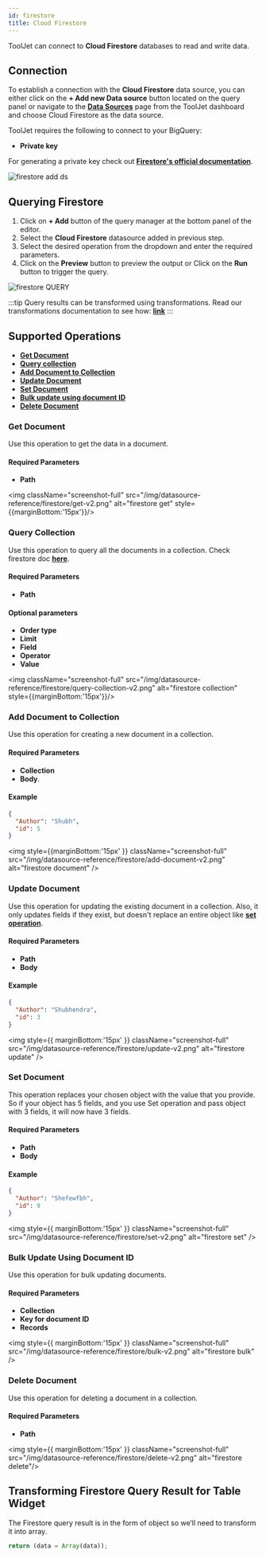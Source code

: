 ```yaml
---
id: firestore
title: Cloud Firestore
---
```


ToolJet can connect to **Cloud Firestore** databases to read and write data.

<div style={{paddingTop:'24px'}}>

## Connection

To establish a connection with the **Cloud Firestore** data source, you can either click on the **+ Add new Data source** button located on the query panel or navigate to the **[Data Sources](/docs/data-sources/overview)** page from the ToolJet dashboard and choose Cloud Firestore as the data source.

ToolJet requires the following to connect to your BigQuery:

- **Private key**

For generating a private key check out **[Firestore's official documentation](https://cloud.google.com/iam/docs/creating-managing-service-account-keys#iam-service-account-keys-create-console)**.

<img className="screenshot-full" src="/img/datasource-reference/firestore/add-ds-firestore-v2.png"  alt="firestore add ds"/>

</div>

<div style={{paddingTop:'24px'}}>

## Querying Firestore

1. Click on **+ Add** button of the query manager at the bottom panel of the editor.
2. Select the **Cloud Firestore** datasource added in previous step.
3. Select the desired operation from the dropdown and enter the required parameters.
4. Click on the **Preview** button to preview the output or Click on the **Run** button to trigger the query.

<img className="screenshot-full" src="/img/datasource-reference/firestore/firestore-query-v2.png" alt="firestore QUERY" />

:::tip
Query results can be transformed using transformations. Read our transformations documentation to see how: **[link](/docs/app-builder/custom-code/transform-data)**
:::

</div>

<div style={{paddingTop:'24px'}}>

## Supported Operations

- **[Get Document](#get-document)**
- **[Query collection](#query-collection)**
- **[Add Document to Collection](#add-document-to-collection)**
- **[Update Document](#update-document)**
- **[Set Document](#set-document)**
- **[Bulk update using document ID](#bulk-update-using-document-id)**
- **[Delete Document](#delete-document)**

### Get Document

Use this operation to get the data in a document.

#### Required Parameters

- **Path**

<img className="screenshot-full" src="/img/datasource-reference/firestore/get-v2.png" alt="firestore get" style={{marginBottom:'15px'}}/>

### Query Collection

Use this operation to query all the documents in a collection. Check firestore doc **[here](https://firebase.google.com/docs/reference/js/v8/firebase.database.Query)**.

#### Required Parameters

- **Path**

#### Optional parameters

- **Order type**
- **Limit**
- **Field**
- **Operator**
- **Value**

<img className="screenshot-full" src="/img/datasource-reference/firestore/query-collection-v2.png" alt="firestore collection" style={{marginBottom:'15px'}}/>

### Add Document to Collection

Use this operation for creating a new document in a collection.

#### Required Parameters

- **Collection**
- **Body**.

#### Example

```json
{
  "Author": "Shubh",
  "id": 5
}
```

<img style={{marginBottom:'15px' }} className="screenshot-full" src="/img/datasource-reference/firestore/add-document-v2.png" alt="firestore document" />

### Update Document

Use this operation for updating the existing document in a collection. Also, it only updates fields if they exist, but doesn't replace an entire object like **[set operation](#set-document)**.

#### Required Parameters

- **Path**
- **Body**

#### Example

```json
{
  "Author": "Shubhendra",
  "id": 3
}
```

<img style={{ marginBottom:'15px' }} className="screenshot-full" src="/img/datasource-reference/firestore/update-v2.png" alt="firestore update" />

### Set Document

This operation replaces your chosen object with the value that you provide. So if your object has 5 fields, and you use Set operation and pass object with 3 fields, it will now have 3 fields.

#### Required Parameters

- **Path**
- **Body**

#### Example

```json
{
  "Author": "Shefewfbh",
  "id": 9
}
```

<img style={{ marginBottom:'15px' }} className="screenshot-full" src="/img/datasource-reference/firestore/set-v2.png" alt="firestore set" />

### Bulk Update Using Document ID

Use this operation for bulk updating documents.

#### Required Parameters

- **Collection**
- **Key for document ID**
- **Records**

<img style={{ marginBottom:'15px' }} className="screenshot-full" src="/img/datasource-reference/firestore/bulk-v2.png" alt="firestore bulk" />

### Delete Document

Use this operation for deleting a document in a collection.

#### Required Parameters

- **Path**

<img style={{ marginBottom:'15px' }} className="screenshot-full" src="/img/datasource-reference/firestore/delete-v2.png" alt="firestore delete"/>

</div>

<div style={{paddingTop:'24px', paddingBottom:'24px'}}>

## Transforming Firestore Query Result for Table Widget

The Firestore query result is in the form of object so we’ll need to transform it into array.

```js
return (data = Array(data));
```

</div>
